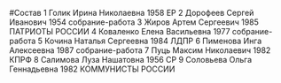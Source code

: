 #Состав
1 Голик Ирина Николаевна 1958 ЕР
2 Дорофеев Сергей Иванович 1954 собрание-работа
3 Жиров Артем Сергеевич 1985 ПАТРИОТЫ РОССИИ
4 Коваленко Елена Васильевна 1977 собрание-работа
5 Кочина Наталья Сергеевна 1984 ЛДПР
6 Пименова Инга Алексеевна 1987 собрание-работа
7 Пуць Максим Николаевич 1982 КПРФ
8 Салимова Луза Нашатовна 1956 СР
9 Соловьева Ольга Геннадьевна 1982 КОММУНИСТЫ РОССИИ
